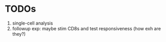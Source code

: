 # TODOs
1. single-cell analysis
2. followup exp: maybe stim CD8s and test responsiveness (how exh are they?)